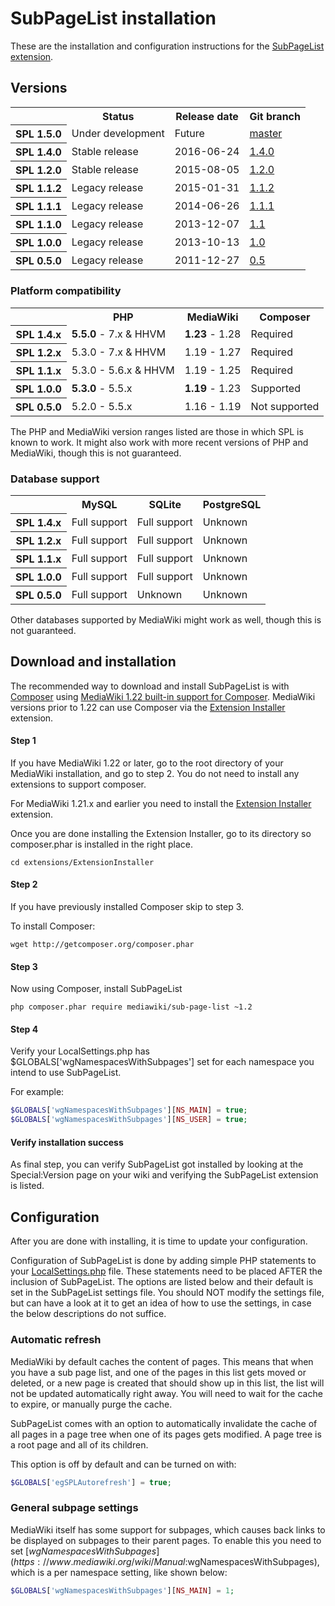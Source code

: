 # SubPageList installation

These are the installation and configuration instructions for the [SubPageList extension](../README.md).

## Versions

<table>
	<tr>
		<th></th>
		<th>Status</th>
		<th>Release date</th>
		<th>Git branch</th>
	</tr>
	<tr>
		<th>SPL 1.5.0</th>
		<td>Under development</td>
		<td>Future</td>
		<td><a href="https://github.com/JeroenDeDauw/SubPageList/tree/master">master</a></td>
	</tr>
	<tr>
		<th>SPL 1.4.0</th>
		<td>Stable release</td>
		<td>2016-06-24</td>
		<td><a href="https://github.com/JeroenDeDauw/SubPageList/tree/1.4.0">1.4.0</a></td>
	</tr>
	<tr>
		<th>SPL 1.2.0</th>
		<td>Stable release</td>
		<td>2015-08-05</td>
		<td><a href="https://github.com/JeroenDeDauw/SubPageList/tree/1.2.0">1.2.0</a></td>
	</tr>
	<tr>
		<th>SPL 1.1.2</th>
		<td>Legacy release</td>
		<td>2015-01-31</td>
		<td><a href="https://github.com/JeroenDeDauw/SubPageList/tree/1.1.2">1.1.2</a></td>
	</tr>
	<tr>
		<th>SPL 1.1.1</th>
		<td>Legacy release</td>
		<td>2014-06-26</td>
		<td><a href="https://github.com/JeroenDeDauw/SubPageList/tree/1.1.1">1.1.1</a></td>
	</tr>
	<tr>
		<th>SPL 1.1.0</th>
		<td>Legacy release</td>
		<td>2013-12-07</td>
		<td><a href="https://github.com/JeroenDeDauw/SubPageList/tree/1.1">1.1</a></td>
	</tr>
	<tr>
		<th>SPL 1.0.0</th>
		<td>Legacy release</td>
		<td>2013-10-13</td>
		<td><a href="https://github.com/JeroenDeDauw/SubPageList/tree/1.0">1.0</a></td>
	</tr>
	<tr>
		<th>SPL 0.5.0</th>
		<td>Legacy release</td>
		<td>2011-12-27</td>
		<td><a href="https://github.com/JeroenDeDauw/SubPageList/tree/0.5">0.5</a></td>
	</tr>
</table>

### Platform compatibility

<table>
	<tr>
		<th></th>
		<th>PHP</th>
		<th>MediaWiki</th>
		<th>Composer</th>
	</tr>
	<tr>
		<th>SPL 1.4.x</th>
		<td><strong>5.5.0</strong> - 7.x & HHVM</td>
		<td><strong>1.23</strong> - 1.28</td>
		<td>Required</td>
	</tr>
	<tr>
		<th>SPL 1.2.x</th>
		<td>5.3.0 - 7.x & HHVM</td>
		<td>1.19 - 1.27</td>
		<td>Required</td>
	</tr>
	<tr>
		<th>SPL 1.1.x</th>
		<td>5.3.0 - 5.6.x & HHVM</td>
		<td>1.19 - 1.25</td>
		<td>Required</td>
	</tr>
	<tr>
		<th>SPL 1.0.0</th>
		<td><strong>5.3.0</strong> - 5.5.x</td>
		<td><strong>1.19</strong> - 1.23</td>
		<td>Supported</td>
	</tr>
	<tr>
		<th>SPL 0.5.0</th>
		<td>5.2.0 - 5.5.x</td>
		<td>1.16 - 1.19</td>
		<td>Not supported</td>
	</tr>
</table>

The PHP and MediaWiki version ranges listed are those in which SPL is known to work. It might also
work with more recent versions of PHP and MediaWiki, though this is not guaranteed.

### Database support

<table>
	<tr>
		<th></th>
		<th>MySQL</th>
		<th>SQLite</th>
		<th>PostgreSQL</th>
	</tr>
	<tr>
		<th>SPL 1.4.x</th>
		<td>Full support</td>
		<td>Full support</td>
		<td>Unknown</td>
	</tr>
	<tr>
		<th>SPL 1.2.x</th>
		<td>Full support</td>
		<td>Full support</td>
		<td>Unknown</td>
	</tr>
	<tr>
		<th>SPL 1.1.x</th>
		<td>Full support</td>
		<td>Full support</td>
		<td>Unknown</td>
	</tr>
	<tr>
		<th>SPL 1.0.0</th>
		<td>Full support</td>
		<td>Full support</td>
		<td>Unknown</td>
	</tr>
	<tr>
		<th>SPL 0.5.0</th>
		<td>Full support</td>
		<td>Unknown</td>
		<td>Unknown</td>
	</tr>
</table>

Other databases supported by MediaWiki might work as well, though this is not guaranteed.

## Download and installation

The recommended way to download and install SubPageList is with [Composer](http://getcomposer.org) using
[MediaWiki 1.22 built-in support for Composer](https://www.mediawiki.org/wiki/Composer). MediaWiki
versions prior to 1.22 can use Composer via the
[Extension Installer](https://github.com/JeroenDeDauw/ExtensionInstaller/blob/master/README.md)
extension.

#### Step 1

If you have MediaWiki 1.22 or later, go to the root directory of your MediaWiki installation,
and go to step 2. You do not need to install any extensions to support composer.

For MediaWiki 1.21.x and earlier you need to install the
[Extension Installer](https://github.com/JeroenDeDauw/ExtensionInstaller/blob/master/README.md) extension.

Once you are done installing the Extension Installer, go to its directory so composer.phar
is installed in the right place.

    cd extensions/ExtensionInstaller

#### Step 2

If you have previously installed Composer skip to step 3.

To install Composer:

    wget http://getcomposer.org/composer.phar

#### Step 3

Now using Composer, install SubPageList

    php composer.phar require mediawiki/sub-page-list ~1.2

#### Step 4

Verify your LocalSettings.php has $GLOBALS['wgNamespacesWithSubpages'] set for each namespace you intend to use SubPageList.

For example:

```php
$GLOBALS['wgNamespacesWithSubpages'][NS_MAIN] = true;
$GLOBALS['wgNamespacesWithSubpages'][NS_USER] = true;
```

#### Verify installation success

As final step, you can verify SubPageList got installed by looking at the Special:Version page on your wiki and verifying the
SubPageList extension is listed.

## Configuration

After you are done with installing, it is time to update your configuration.

Configuration of SubPageList is done by adding simple PHP statements to your
[LocalSettings.php](https://www.mediawiki.org/wiki/Manual:LocalSettings.php)
file. These statements need to be placed AFTER the inclusion of SubPageList.
The options are listed below and their default is set in the SubPageList
settings file. You should NOT modify the settings file, but can have a look
at it to get an idea of how to use the settings, in case the below descriptions
do not suffice.

### Automatic refresh

MediaWiki by default caches the content of pages. This means that when you have
a sub page list, and one of the pages in this list gets moved or deleted, or a
new page is created that should show up in this list, the list will not be updated
automatically right away. You will need to wait for the cache to expire, or manually
purge the cache.

SubPageList comes with an option to automatically invalidate the cache of all pages
in a page tree when one of its pages gets modified. A page tree is a root page and
all of its children.

This option is off by default and can be turned on with:

```php
$GLOBALS['egSPLAutorefresh'] = true;
```

### General subpage settings

MediaWiki itself has some support for subpages, which causes back links
to be displayed on subpages to their parent pages. To enable this you
need to set [$wgNamespacesWithSubpages](https://www.mediawiki.org/wiki/Manual:$wgNamespacesWithSubpages),
which is a per namespace setting, like shown below:

```php
$GLOBALS['wgNamespacesWithSubpages'][NS_MAIN] = 1;
```
